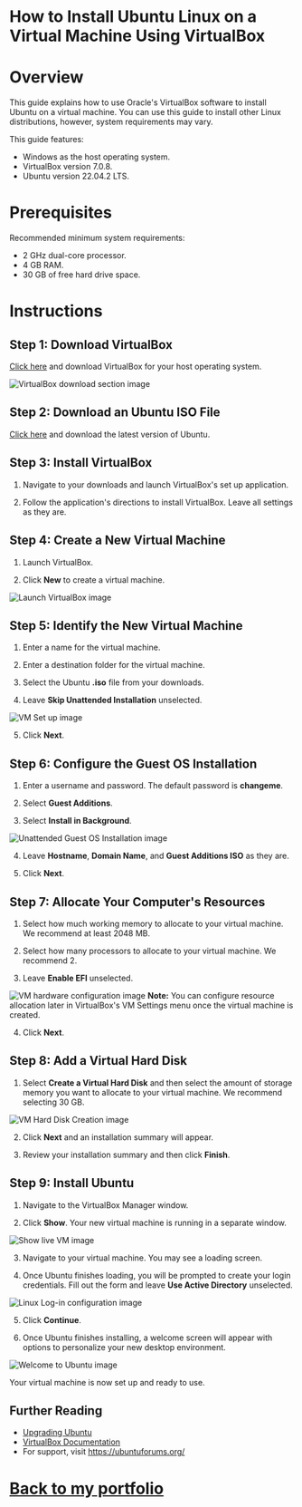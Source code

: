 # How to Install Ubuntu Linux on a Virtual Machine Using VirtualBox
#  Overview
This guide explains how to use Oracle's VirtualBox software to install Ubuntu on a virtual machine. You can use this guide to install other Linux distributions, however, system requirements may vary.

This guide features:
- Windows as the host operating system.
- VirtualBox version 7.0.8.
- Ubuntu version 22.04.2 LTS.

# Prerequisites
Recommended minimum system requirements:
- 2 GHz dual-core processor. 
- 4 GB RAM. 
- 30 GB of free hard drive space.  
  
# Instructions

## Step 1: Download VirtualBox

[Click here](https://www.virtualbox.org/wiki/Downloads) and download VirtualBox for your host operating system.

![VirtualBox download section image](imgs/downloadVbox.png)

## Step 2: Download an Ubuntu ISO File

[Click here](https://ubuntu.com/download/desktop) and download the latest version of Ubuntu.

## Step 3: Install VirtualBox

1. Navigate to your downloads and launch VirtualBox's set up application.

2. Follow the application's directions to install VirtualBox. Leave all settings as they are.

## Step 4: Create a New Virtual Machine

1. Launch VirtualBox.

2. Click **New** to create a virtual machine.

![Launch VirtualBox image](imgs/launchVbox.png)  

## Step 5: Identify the New Virtual Machine
  
1. Enter a name for the virtual machine.   

2. Enter a destination folder for the virtual machine.  

3. Select the Ubuntu **.iso** file from your downloads.  

4. Leave **Skip Unattended Installation** unselected.  

![VM Set up image](imgs/identifyVM.png)

5. Click **Next**.  

## Step 6:  Configure the Guest OS Installation   

1. Enter a username and password. The default password is **changeme**.  

2. Select **Guest Additions**.  

3. Select **Install in Background**.  

![Unattended Guest OS Installation image](imgs/unattendedGuestSetup.png) 

4. Leave **Hostname**, **Domain Name**, and **Guest Additions ISO** as they are.  

5. Click **Next**.  

## Step 7: Allocate Your Computer's Resources  

1. Select how much working memory to allocate to your virtual machine. We recommend at least 2048 MB. 

2. Select how many processors to allocate to your virtual machine. We recommend 2.

3. Leave **Enable EFI** unselected.

![VM hardware configuration image](imgs/hardware.png)
**Note:** You can configure resource allocation later in VirtualBox's VM Settings menu once the virtual machine is created.

4. Click **Next**.

## Step 8: Add a Virtual Hard Disk

1. Select **Create a Virtual Hard Disk** and then select the amount of storage memory you want to allocate to your virtual machine. We recommend selecting 30 GB.

![VM Hard Disk Creation image](imgs/harddisk.png)

2. Click **Next** and an installation summary will appear.

3. Review your installation summary and then click **Finish**.

## Step 9: Install Ubuntu

1. Navigate to the VirtualBox Manager window.

2. Click **Show**. Your new virtual machine is running in a separate window.

![Show live VM image](imgs/vboxShow.png)

3. Navigate to your virtual machine. You may see a loading screen.

4. Once Ubuntu finishes loading, you will be prompted to create your login credentials. Fill out the form and leave **Use Active Directory** unselected.

![Linux Log-in configuration image](imgs/linuxLogin.png)

5. Click **Continue**. 

6. Once Ubuntu finishes installing, a welcome screen will appear with options to personalize your new desktop environment.

![Welcome to Ubuntu image](imgs/ubuntuWelcome.png)

Your virtual machine is now set up and ready to use.

## Further Reading

- [Upgrading Ubuntu](https://ubuntu.com/tutorials/upgrading-ubuntu-desktop#1-before-you-start)
- [VirtualBox Documentation](https://www.virtualbox.org/manual/ch01.html#virt-why-useful)
- For support, visit https://ubuntuforums.org/


# [Back to my portfolio](https://ted-v.github.io/portfolio/)
